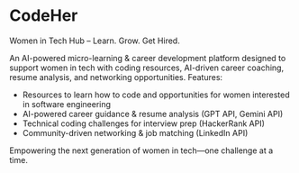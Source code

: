 # CodeHer
Women in Tech Hub – Learn. Grow. Get Hired.

An AI-powered micro-learning &amp; career development platform designed to support women in tech with coding resources, AI-driven career coaching, resume analysis, and networking opportunities.
Features:
- Resources to learn how to code and opportunities for women interested in software engineering
- AI-powered career guidance & resume analysis (GPT API, Gemini API)
- Technical coding challenges for interview prep (HackerRank API)
- Community-driven networking & job matching (LinkedIn API)

Empowering the next generation of women in tech—one challenge at a time.
